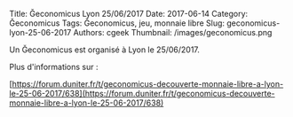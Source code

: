Title: Ğeconomicus Lyon 25/06/2017
Date: 2017-06-14
Category: Ğeconomicus
Tags: Ğeconomicus, jeu, monnaie libre
Slug: geconomicus-lyon-25-06-2017
Authors: cgeek
Thumbnail: /images/geconomicus.png

Un Ğeconomicus est organisé à Lyon le 25/06/2017.

Plus d'informations sur :

[https://forum.duniter.fr/t/geconomicus-decouverte-monnaie-libre-a-lyon-le-25-06-2017/638](https://forum.duniter.fr/t/geconomicus-decouverte-monnaie-libre-a-lyon-le-25-06-2017/638)
